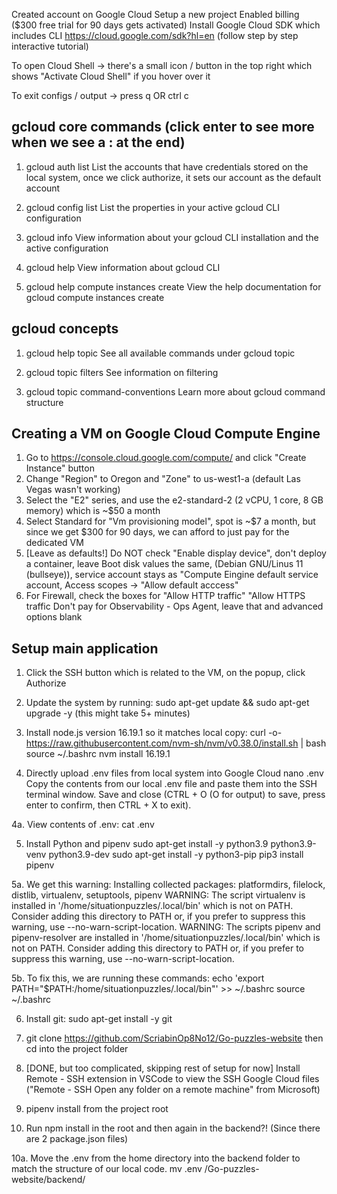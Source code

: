 Created account on Google Cloud
Setup a new project
Enabled billing ($300 free trial for 90 days gets activated)
Install Google Cloud SDK which includes CLI https://cloud.google.com/sdk?hl=en (follow step by step interactive tutorial)

To open Cloud Shell -> there's a small icon / button in the top right which shows "Activate Cloud Shell" if you hover over it

To exit configs / output -> press q OR ctrl c

## gcloud core commands (click enter to see more when we see a : at the end)

1. gcloud auth list
List the accounts that have credentials stored on the local system, once we click authorize, it sets our account as the default account

2. gcloud config list
List the properties in your active gcloud CLI configuration

3. gcloud info
View information about your gcloud CLI installation and the active configuration

4. gcloud help
View information about gcloud CLI

5. gcloud help compute instances create
View the help documentation for gcloud compute instances create

## gcloud concepts

1. gcloud help topic
See all available commands under gcloud topic

2. gcloud topic filters
See information on filtering

3. gcloud topic command-conventions
Learn more about gcloud command structure

## Creating a VM on Google Cloud Compute Engine

1. Go to https://console.cloud.google.com/compute/ and click "Create Instance" button
2. Change "Region" to Oregon and "Zone" to us-west1-a (default Las Vegas wasn't working)
3. Select the "E2" series, and use the e2-standard-2 (2 vCPU, 1 core, 8 GB memory) which is ~$50 a month
4. Select Standard for "Vm provisioning model", spot is ~$7 a month, but since we get $300 for 90 days, we can afford to just pay for the dedicated VM
5. [Leave as defaults!] Do NOT check "Enable display device", don't deploy a container, leave Boot disk values the same, (Debian GNU/Linus 11 (bullseye)), service account stays as "Compute Eingine default service account,
Access scopes -> "Allow default acccess"
6. For Firewall, check the boxes for "Allow HTTP traffic" "Allow HTTPS traffic
Don't pay for Observability - Ops Agent, leave that and advanced options blank

## Setup main application

1. Click the SSH button which is related to the VM, on the popup, click Authorize

2. Update the system by running: sudo apt-get update && sudo apt-get upgrade -y (this might take 5+ minutes)

3. Install node.js version 16.19.1 so it matches local copy:
curl -o- https://raw.githubusercontent.com/nvm-sh/nvm/v0.38.0/install.sh | bash
source ~/.bashrc
nvm install 16.19.1

4. Directly upload .env files from local system into Google Cloud
nano .env
Copy the contents from our local .env file and paste them into the SSH terminal window.
Save and close (CTRL + O (O for output) to save, press enter to confirm, then CTRL + X to exit).

4a. View contents of .env: cat .env

5. Install Python and pipenv
sudo apt-get install -y python3.9 python3.9-venv python3.9-dev
sudo apt-get install -y python3-pip
pip3 install pipenv

5a. We get this warning: Installing collected packages: platformdirs, filelock, distlib, virtualenv, setuptools, pipenv
  WARNING: The script virtualenv is installed in '/home/situationpuzzles/.local/bin' which is not on PATH.
  Consider adding this directory to PATH or, if you prefer to suppress this warning, use --no-warn-script-location.
  WARNING: The scripts pipenv and pipenv-resolver are installed in '/home/situationpuzzles/.local/bin' which is not on PATH.
  Consider adding this directory to PATH or, if you prefer to suppress this warning, use --no-warn-script-location.

5b. To fix this, we are running these commands:
echo 'export PATH="$PATH:/home/situationpuzzles/.local/bin"' >> ~/.bashrc
source ~/.bashrc

6. Install git: sudo apt-get install -y git

7. git clone https://github.com/ScriabinOp8No12/Go-puzzles-website then cd into the project folder

8. [DONE, but too complicated, skipping rest of setup for now] Install Remote - SSH extension in VSCode to view the SSH Google Cloud files ("Remote - SSH Open any folder on a remote machine" from Microsoft)

9. pipenv install from the project root

10. Run npm install in the root and then again in the backend?! (Since there are 2 package.json files)

10a. Move the .env from the home directory into the backend folder to match the structure of our local code. mv .env /Go-puzzles-website/backend/
